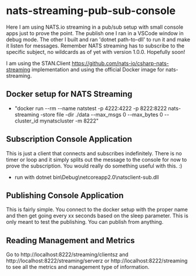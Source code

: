 # nats-streaming-pub-sub-console
Here I am using NATS.io streaming in a pub/sub setup with small console apps just to prove the point. The publish one I ran in a VSCode window in debug mode. The other I built and ran 'dotnet path-to-dll' to run it and make it listen for messages. Remember NATS streaming has to subscribe to the specific subject, no wildcards as of yet with version 1.0.0. Hopefully soon!

I am using the STAN.Client https://github.com/nats-io/csharp-nats-streaming implementation and using the official Docker image for nats-streaming.

## Docker setup for NATS Streaming
- "docker run --rm --name natstest -p 4222:4222 -p 8222:8222 nats-streaming -store file -dir ./data --max_msgs 0 --max_bytes 0 --cluster_id mynatscluster -m 8222"

## Subscription Console Application

This is just a client that connects and subscribes indefinitely. There is no timer or loop and it simply splits out the message to the console for now to prove the subscription. You would really do something useful with this. :) 

- run with dotnet bin\Debug\netcoreapp2.0\natsclient-sub.dll

## Publishing Console Application

This is fairly simple. You connect to the docker setup with the proper name and then get going every xx seconds based on the sleep parameter. This is only meant to test the publishing. You can publish from anything.

## Reading Management and Metrics

Go to http://localhost:8222/streaming/clientsz and http://localhost:8222/streaming/serverz or http://localhost:8222/streaming to see all the metrics and management type of information.